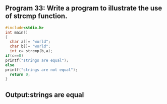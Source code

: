 ## Program 33: Write a program to illustrate the use of strcmp function.
```C
#include<stdio.h>
int main()
{
  char a[]= "world";
  char b[]= "world";
  int c= strcmp(b,a);
if(c==0)
printf("strings are equal");
else
printf("strings are not equal");
  return 0;
}
```
## Output:strings are equal
